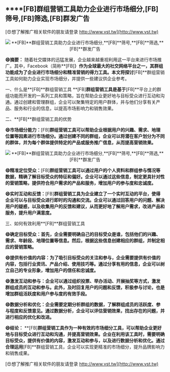 ## ****[FB]**群组营销工具助力企业进行市场细分,**[FB]**筛号,**[FB]**筛选,**[FB]**群发广告**

[😍想了解推广相关软件的朋友请登录 http://www.vst.tw](http://www.vst.tw)

 <center><img src="https://vst.tw/MP4/tuiguang/png/6.png" alt="**[FB]**群组营销工具助力企业进行市场细分,**[FB]**筛号,**[FB]**筛选,**[FB]**群发广告"></center>

**😄摘要：**
随着社交媒体的迅猛发展，企业越来越重视利用这一平台来进行市场推广。其中，Facebook（简称**[FB]**）作为全球最大的社交网络平台之一，其群组功能成为了企业进行市场细分和精准营销的得力工具。本文将探讨**[FB]**群组营销工具如何助力企业实现市场细分，并提供一些建议供企业参考。

一、什么是**[FB]**群组营销工具
**[FB]**群组营销工具是基于**[FB]**平台上的群组功能而开发的一系列工具和策略，旨在帮助企业更好地与目标受众进行互动和沟通。通过创建和管理群组，企业可以聚集特定的用户群体，并与他们分享有关产品、服务和行业的信息，以提高市场影响力和销售效果。

二、**[FB]**群组营销工具的优势

**😄市场细分能力：**[FB]**群组营销工具可以帮助企业根据用户的兴趣、需求、地理位置等因素进行市场细分。通过创建不同的群组，企业可以将潜在客户划分为不同的群体，并为每个群体提供特定的产品或服务推广信息，从而提高营销效果。**

 <center><img src="https://vst.tw/MP4/tuiguang/png/5.png" alt="**[FB]**群组营销工具助力企业进行市场细分,**[FB]**筛号,**[FB]**筛选,**[FB]**群发广告"></center>

**😄精准定位受众：**[FB]**群组营销工具可以通过用户的个人资料和群组参与情况等数据，精确了解目标受众的特征和偏好。企业可以通过这些信息，制定更具针对性的营销策略，提供符合用户需求的产品和服务，增加用户的参与度和忠诚度。**

**😄实时互动和反馈：**[FB]**群组营销工具为企业建立了一个实时互动的平台，使得企业可以与目标受众进行即时的沟通和交流。企业可以通过回答用户的问题、解决用户的疑惑，以及收集用户的反馈和建议，从而更好地了解用户需求，改进产品和服务，提升用户满意度。**

三、如何有效利用**[FB]**群组营销工具

**😄确定目标受众：首先，企业需要明确自己的目标受众是谁，包括他们的兴趣、需求、年龄段、地理位置等信息。然后，根据这些信息创建相应的群组，并制定相应的营销策略。**

**😄提供有价值的内容：为了吸引目标受众的关注和参与，企业需要提供有价值的内容，包括行业资讯、产品介绍、使用技巧等。通过分享有用的信息，企业可以树立自己的专业形象，增加用户的信任和忠诚度。**

**😄激发互动和参与：企业可以通过组织投票、举办活动、开展抽奖等方式，激发群组成员的互动和参与。此外，及时回复用户的问题和反馈，积极参与讨论，也是增加群组活跃度和用户参与度的有效手段。**

**😄数据分析和优化：企业需要定期分析群组的数据，了解群组成员的活跃度、参与程度和反馈意见。通过数据分析，企业可以评估营销效果，找出存在的问题，并进行相应的优化和改进。**

**😄结论：**
**[FB]**群组营销工具作为一种有效的市场细分工具，可以帮助企业更好地与目标受众进行互动和沟通，并提高营销效果。企业在利用该工具时，需要明确目标受众，提供有价值的内容，激发互动和参与，以及进行数据分析和优化。通过合理运用**[FB]**群组营销工具，企业可以实现更精准的市场细分，提升品牌影响力和销售成果。

[😍想了解推广相关软件的朋友请登录 http://www.vst.tw](http://www.vst.tw)



